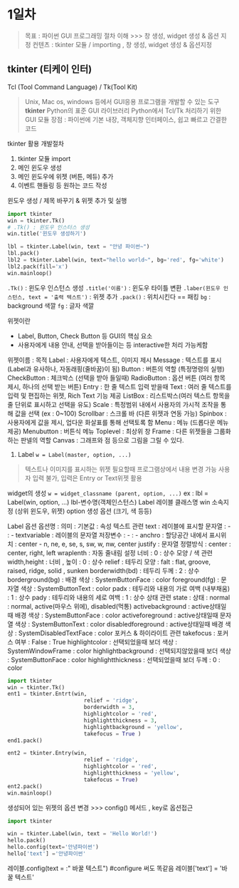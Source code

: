 # 1일차
> 목표 : 파이썬 GUI 프로그래밍 절차 이해 >>> 창 생성, widget 생성 & 옵션 지정
> 컨텐츠 : tkinter 모듈 / importing , 창 생성, widget 생성 & 옵션지정

## tkinter (티케이 인터)
Tcl (Tool Command Language) / Tk(Tool Kit)
> Unix, Mac os, windows 등에서 GUI응용 프로그램을 개발할 수 있는 도구
**tkinter**
> Python의 표준 GUI 라이브러리
> Python에서 Tcl/Tk 처리하기 위한 GUI 모듈
장점 : 파이썬에 기본 내장, 객체지향 인터페이스, 쉽고 빠르고 간결한 코드

tkinter 활용 개발절차
1. tkinter 모듈 import
2. 메인 윈도우 생성
3. 메인 윈도우에 위젯 (버튼, 메듀) 추가
4. 이벤트 핸들링 등 원하는 코드 작성

윈도우 생성 / 제목 바꾸기 & 위젯 추가 및 실행
```python
import tkinter
win = tkinter.Tk()
# .Tk() : 윈도우 인스터스 생성
win.title('윈도우 생성하기')

lbl = tkinter.Label(win, text = "안녕 파이썬~")
lbl.pack()
lbl2 = tkinter.Label(win, text="hello world~", bg='red', fg='white')
lbl2.pack(fill='x')
win.mainloop()
```
`.Tk()` : 윈도우 인스턴스 생성
`.title('이름')` : 윈도우 타이틀 변환
`.laber(윈도우 인스턴스, text = '출력 텍스트')` : 위젯 추가
`.pack()` : 위치시킨다 == 패킹
`bg` : background 색깔
`fg` : 글자 색깔

위젯이란
- Label, Button, Check Button 등 GUI의 핵심 요소
- 사용자에게 내용 안내, 선택을  받아들이는 등 interactive한 처리 가능케함

위젯이름 : 목적
Label : 사용자에게 텍스트, 이미지 제시
Message : 텍스트를 표시 (Label과 유사하나, 자동래핑(줄바꿈)이 됨)
Button : 버튼의 역할 (특정명령의 실행)
CheckButton : 체크박스 (선택을 받아 들일때)
RadioButton : 옵션 버튼 (여러 항목 제시, 하나의 선택 받는 버튼)
Entry : 한 줄 텍스트 입력 받을때
Text : 여러 줄 텍스트를 입력 및 편집하는 위젯, Rich Text 기능 제공
ListBox : 리스트박스(여러 텍스트 항목을 줄 단위로 표시하고 선택을 유도)
Scale : 특정범위 내에서 사용자의 가시적 조작을 통해 값을 선택 (ex : 0~100)
Scrollbar : 스크롤 바 (다른 위젯과 연동 가능)
Spinbox : 사용자에게 값을 제시, 업다운 화살표를 통해 선택토록 함
Menu : 메뉴 (드롭다운 메뉴 제공)
Menubutton : 버튼식 메뉴
Toplevel : 최상위 창
Frame : 다른 위젯들을 그룹화하는 판넬의 역할
Canvas : 그래프와 점 등으로 그림을 그릴 수 있다.

1. Label
`w = Label(master, option, ...)`
> 텍스트나 이미지를 표시하는 위젯
> 필요할때 프로그램상에서 내용 변경 가능
> 사용자 입력 불가, 입력은 Entry or Text위젯 활용

widget의 생성
`w = widget_classname (parent, option, ...)`
ex : lbl = Label(win, option, ...)
lbl-변수명(객체인스턴스)
Label 레이블 클래스명
win 소속지정 (상위 윈도우, 위젯)
option 생성 옵션 (크기, 색 등등)

Label 옵션
옵션명 : 의미 : 기본값 : 속성
텍스트 관련
text : 레이블에 표시할 문자열 : - : -
textvariable : 레이블의 문자열 저장변수 : - : -
anchro : 할당공간 내에서 표시위치 : center - n, ne, e, se, s, sw, w, nw, center
justify : 문자열 정렬방식 : center : center, right, left
wraplenth : 자동 줄내림 설정 너비 : 0 : 상수
모양 / 색 관련
width,height : 너비 , 높이 : 0 : 상수
relief : 테두리 모양 : falt : flat, groove, raised, ridge, solid , sunken
borderwidth(bd) : 테두리 두께 : 2 : 상수
borderground(bg) : 배경 색상 : SystemButtonFace : color
foreground(fg) : 문자열 색상 : SystemButtonText : color
padx : 테두리와 내용의 가로 여백 (내부채움) : 1 : 상수
pady : 테두리와 내용의 세로 여백 : 1 : 상수
상태 관련
state : 상태 : normal : normal, active(마우스 위에), disabled(먹통)
activebackground : active상태일때 배경 색상 : SystemButtonFace : color
activeforeground : active상태일때 문자열 색상 : SystemButtonText : color
disabledforeground : active상태일때 배경 색상 : SystemDisabledTextFace : color
포커스 & 하이라이트 관련
takefocus : 포커스 여부 : False : True
highlightcolor : 선택되었을때 보더 색상 : SystemWindowFrame : color
highlightbackground : 선택되지않았을때 보더 색상 : SystemButtonFace : color
highlightthickness : 선택되었을때 보더 두께 : 0 : color

```python
import tkinter
win = tkinter.Tk()
ent1 = tkinter.Entrt(win,
                        relief = 'ridge',
                        borderwidth = 3,
                        highlightcolor = 'red',
                        highlightthickness = 3,
                        highlightbackground = 'yellow',
                        takefocus = True )
end1.pack()

ent2 = tkinter.Entry(win,
                        relief = 'ridge',
                        highlightcolor = 'red',
                        highlightthickness = 'yellow',
                        takefocus = True)
ent2.pack()
win.mainloop()
```

생성되어 있는 위젯의 옵션 변경 >>> config() 메서드 , key로 옵션접근
```python
import tkinter

win = tkinter.Label(win, text = 'Hello World!')
hello.pack()
hello.config(text='안녕파이썬')
hello['text'] ='안녕파이썬'
```
레이블.config(text = :" 바꿀 텍스트") #configure 써도 똑같음
레이블['text'] = '바꿀 텍스트'